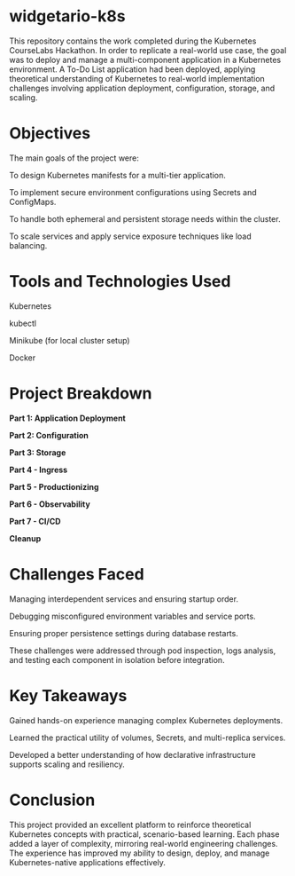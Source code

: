 # widgetario-k8s

This repository contains the work completed during the Kubernetes CourseLabs Hackathon. In order to replicate a real-world use case, the goal was to deploy and manage a multi-component application in a Kubernetes environment. A To-Do List application had been deployed, applying theoretical understanding of Kubernetes to real-world implementation challenges involving application deployment, configuration, storage, and scaling.

# Objectives

The main goals of the project were:

To design Kubernetes manifests for a multi-tier application.

To implement secure environment configurations using Secrets and ConfigMaps.

To handle both ephemeral and persistent storage needs within the cluster.

To scale services and apply service exposure techniques like load balancing.

# Tools and Technologies Used

Kubernetes

kubectl

Minikube (for local cluster setup)

Docker

# Project Breakdown

**Part 1: Application Deployment**

**Part 2: Configuration**

 **Part 3: Storage**

 **Part 4 - Ingress**

 **Part 5 - Productionizing**

 **Part 6 - Observability**

 **Part 7 - CI/CD**

**Cleanup** 

# Challenges Faced

Managing interdependent services and ensuring startup order.

Debugging misconfigured environment variables and service ports.

Ensuring proper persistence settings during database restarts.

These challenges were addressed through pod inspection, logs analysis, and testing each component in isolation before integration.

# Key Takeaways

Gained hands-on experience managing complex Kubernetes deployments.

Learned the practical utility of volumes, Secrets, and multi-replica services.

Developed a better understanding of how declarative infrastructure supports scaling and resiliency.

# Conclusion

This project provided an excellent platform to reinforce theoretical Kubernetes concepts with practical, scenario-based learning. Each phase added a layer of complexity, mirroring real-world engineering challenges. The experience has improved my ability to design, deploy, and manage Kubernetes-native applications effectively.
